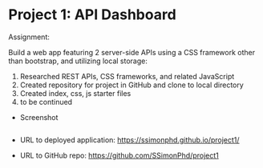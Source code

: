 # Project 1: API Dashboard

Assignment:

Build a web app featuring 2 server-side APIs using a CSS framework other than bootstrap, and utilizing local storage:

1. Researched REST APIs, CSS frameworks, and related JavaScript 
2. Created repository for project in GitHub and clone to local directory
3. Created index, css, js starter files 
4. to be continued


- Screenshot

![]()

- URL to deployed application:
https://ssimonphd.github.io/project1/

- URL to GitHub repo:
https://github.com/SSimonPhd/project1